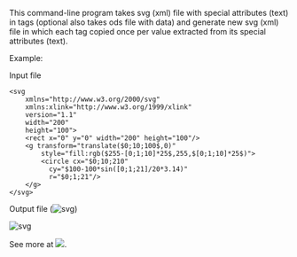 This command-line program takes svg (xml) file with special attributes (text) in tags (optional also takes ods file with data) and generate new svg (xml) file in which each tag copied once per value extracted from its special attributes (text).

Example:

Input file

```
<svg
	xmlns="http://www.w3.org/2000/svg"
	xmlns:xlink="http://www.w3.org/1999/xlink" 
	version="1.1" 
	width="200"
	height="100">
	<rect x="0" y="0" width="200" height="100"/>
	<g transform="translate($0;10;100$,0)"
		style="fill:rgb($255-[0;1;10]*25$,255,$[0;1;10]*25$)">		
		<circle cx="$0;10;210"
		  cy="$100-100*sin([0;1;21]/20*3.14)"
		  r="$0;1;21"/>
	</g>	
</svg>
```

Output file (![svg](../master/example/sine.svg__out.svg))

![svg](https://pbs.twimg.com/media/CVD4H9XWoAELO6x.png)

See more at ![](https://github.com/step-artur87/sinlin/wiki).
